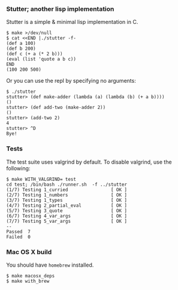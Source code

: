 ### Stutter; another lisp implementation

Stutter is a simple & minimal lisp implementation in C.

    $ make >/dev/null
    $ cat <<END |./stutter -f-
    (def a 100)
    (def b 200)
    (def c (+ a (* 2 b)))
    (eval (list 'quote a b c))
    END
    (100 200 500)

Or you can use the repl by specifying no arguments:

    $ ./stutter
    stutter> (def make-adder (lambda (a) (lambda (b) (+ a b))))
    ()
    stutter> (def add-two (make-adder 2))
    ()
    stutter> (add-two 2)
    4
    stutter> ^D
    Bye!

### Tests

The test suite uses valgrind by default. To disable valgrind, use the following:

    $ make WITH_VALGRIND= test
    cd test; /bin/bash ./runner.sh  -f ../stutter
    (1/7) Testing 1_curried                [ OK ]
    (2/7) Testing 1_numbers                [ OK ]
    (3/7) Testing 1_types                  [ OK ]
    (4/7) Testing 2_partial_eval           [ OK ]
    (5/7) Testing 3_quote                  [ OK ]
    (6/7) Testing 4_var_args               [ OK ]
    (7/7) Testing 5_var_args               [ OK ]
    --
    Passed  7
    Failed  0

### Mac OS X build

You should have `homebrew` installed.

    $ make macosx_deps
    $ make with_brew
